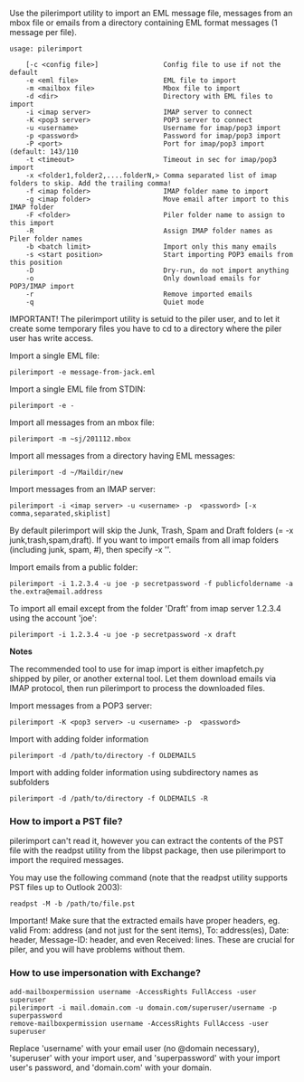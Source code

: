 Use the pilerimport utility to import an EML message file, messages from an mbox file or emails from a directory containing EML format messages (1 message per file).

```
usage: pilerimport

    [-c <config file>]                Config file to use if not the default
    -e <eml file>                     EML file to import
    -m <mailbox file>                 Mbox file to import
    -d <dir>                          Directory with EML files to import
    -i <imap server>                  IMAP server to connect
    -K <pop3 server>                  POP3 server to connect
    -u <username>                     Username for imap/pop3 import
    -p <password>                     Password for imap/pop3 import
    -P <port>                         Port for imap/pop3 import (default: 143/110
    -t <timeout>                      Timeout in sec for imap/pop3 import
    -x <folder1,folder2,....folderN,> Comma separated list of imap folders to skip. Add the trailing comma!
    -f <imap folder>                  IMAP folder name to import
    -g <imap folder>                  Move email after import to this IMAP folder
    -F <folder>                       Piler folder name to assign to this import
    -R                                Assign IMAP folder names as Piler folder names
    -b <batch limit>                  Import only this many emails
    -s <start position>               Start importing POP3 emails from this position
    -D                                Dry-run, do not import anything
    -o                                Only download emails for POP3/IMAP import
    -r                                Remove imported emails
    -q                                Quiet mode
```

IMPORTANT! The pilerimport utility is setuid to the piler user, and to let it create some temporary files you have to cd to a directory where the piler user has write access.

Import a single EML file:

```
pilerimport -e message-from-jack.eml
```

Import a single EML file from STDIN:

```
pilerimport -e -
```

Import all messages from an mbox file:

```
pilerimport -m ~sj/201112.mbox
```

Import all messages from a directory having EML messages:

```
pilerimport -d ~/Maildir/new
```

Import messages from an IMAP server:

```
pilerimport -i <imap server> -u <username> -p  <password> [-x comma,separated,skiplist]
```

By default pilerimport will skip the Junk, Trash, Spam and Draft folders (= -x junk,trash,spam,draft). If you want to import emails from all imap folders (including junk, spam, #), then specify -x ''.

Import emails from a public folder:

```
pilerimport -i 1.2.3.4 -u joe -p secretpassword -f publicfoldername -a the.extra@email.address
```

To import all email except from the folder 'Draft' from imap server 1.2.3.4 using the account 'joe':

```
pilerimport -i 1.2.3.4 -u joe -p secretpassword -x draft
```

**Notes**

The recommended tool to use for imap import is either imapfetch.py shipped by piler, or another external tool.
Let them download emails via IMAP protocol, then run pilerimport to process the downloaded files.

Import messages from a POP3 server:

```
pilerimport -K <pop3 server> -u <username> -p  <password>
```

Import with adding folder information

```
pilerimport -d /path/to/directory -f OLDEMAILS
```

Import with adding folder information using subdirectory names as subfolders

```
pilerimport -d /path/to/directory -f OLDEMAILS -R
```

### How to import a PST file?

pilerimport can't read it, however you can extract the contents of the PST file with the readpst utility from the libpst package, then use pilerimport to import the required messages.

You may use the following command (note that the readpst utility supports PST files up to Outlook 2003):

```
readpst -M -b /path/to/file.pst
```

Important! Make sure that the extracted emails have proper headers, eg. valid From: address (and not just <MAILER-DAEMON> for the sent items), To: address(es), Date: header, Message-ID: header, and even Received: lines. These are crucial for piler, and you will have problems without them.


### How to use impersonation with Exchange?

```
add-mailboxpermission username -AccessRights FullAccess -user superuser
pilerimport -i mail.domain.com -u domain.com/superuser/username -p superpassword
remove-mailboxpermission username -AccessRights FullAccess -user superuser
```

Replace 'username' with your email user (no @domain necessary), 'superuser' with your import user, and 'superpassword' with your import user's password, and 'domain.com' with your domain.
